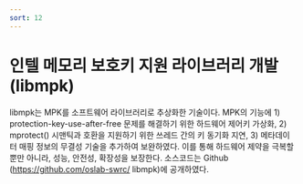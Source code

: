 ```yaml
---
sort: 12
---
```


# 인텔 메모리 보호키 지원 라이브러리 개발 (libmpk)

libmpk는 MPK를 소프트웨어 라이브러리로 추상화한 기술이다. MPK의 기능에 1) protection-key-use-after-free 문제를 해결하기 위한 하드웨어 제어키 가상화, 2) mprotect() 시맨틱과 호환을 지원하기 위한 쓰레드 간의 키 동기화 지연, 3) 메타데이터 매핑 정보의 무결성 기술을 추가하여 보완하였다. 이를 통해 하드웨어 제약을 극복할 뿐만 아니라, 성능, 안전성, 확장성을 보장한다. 소스코드는 Github (https://github.com/oslab-swrc/ libmpk)에 공개하였다. 
